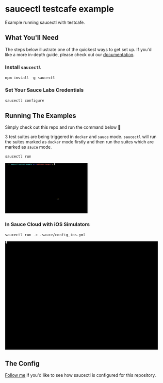 # saucectl testcafe example

Example running saucectl with testcafe.

## What You'll Need

The steps below illustrate one of the quickest ways to get set up. If you'd like a more in-depth guide, please check out
our [documentation](https://docs.saucelabs.com/testrunner-toolkit/installation).

### Install `saucectl`

```shell
npm install -g saucectl
```

### Set Your Sauce Labs Credentials

```shell
saucectl configure
```

## Running The Examples

Simply check out this repo and run the command below :rocket:

3 test suites are being triggered in `docker` and `sauce` mode. `saucectl` will run the suites marked as `docker` mode firstly and then run the suites which are marked as `sauce` mode.

```shell
saucectl run
```

![docker example](assets/testcafe-example.gif)

### In Sauce Cloud with iOS Simulators

```shell
saucectl run -c .sauce/config_ios.yml
```

![running example](assets/testcafe-ios-example.gif)

## The Config

[Follow me](.sauce/config.yml) if you'd like to see how saucectl is configured for this repository. 
